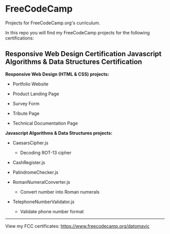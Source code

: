 # FreeCodeCamp #
Projects for FreeCodeCamp.org's curriculum.

In this repo you will find my FreeCodeCamp projects for the following certifications:

**Responsive Web Design Certification**
**Javascript Algorithms & Data Structures Certification**
-----
**Responsive Web Design (HTML & CSS) projects:**

* Portfolio Website

* Product Landing Page

* Survey Form

* Tribute Page

* Technical Documentation Page

**Javascript Algorithms & Data Structures projects:**

* CaesarsCipher.js

	* Decoding ROT-13 cipher

* CashRegister.js

* PalindromeChecker.js

* RomanNumeralConverter.js

	* Convert number into Roman numerals

* TelephoneNumberValidator.js

	* Validate phone number format

-----

View my FCC certificates: https://www.freecodecamp.org/datomavic